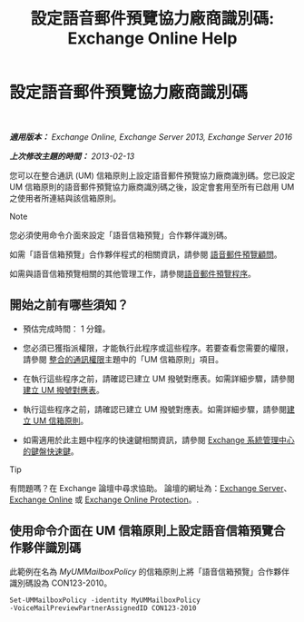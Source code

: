 ﻿---
title: '設定語音郵件預覽協力廠商識別碼: Exchange Online Help'
TOCTitle: 設定語音郵件預覽協力廠商識別碼
ms:assetid: ab98c320-9952-47a7-b141-ddfc2c0ad419
ms:mtpsurl: https://technet.microsoft.com/zh-tw/library/Ff630924(v=EXCHG.150)
ms:contentKeyID: 51409231
ms.date: 05/23/2018
mtps_version: v=EXCHG.150
ms.translationtype: MT
---

# 設定語音郵件預覽協力廠商識別碼

 

_**適用版本：** Exchange Online, Exchange Server 2013, Exchange Server 2016_

_**上次修改主題的時間：** 2013-02-13_

您可以在整合通訊 (UM) 信箱原則上設定語音郵件預覽協力廠商識別碼。您已設定 UM 信箱原則的語音郵件預覽協力廠商識別碼之後，設定會套用至所有已啟用 UM 之使用者所連結與該信箱原則。


> [!NOTE]  
> 您必須使用命令介面來設定「語音信箱預覽」合作夥伴識別碼。




如需「語音信箱預覽」合作夥伴程式的相關資訊，請參閱 [語音郵件預覽顧問](voice-mail-preview-advisor-exchange-2013-help.md)。

如需與語音信箱預覽相關的其他管理工作，請參閱[語音郵件預覽程序](voice-mail-preview-procedures-exchange-2013-help.md)。

## 開始之前有哪些須知？

  - 預估完成時間： 1 分鐘。

  - 您必須已獲指派權限，才能執行此程序或這些程序。若要查看您需要的權限，請參閱 [整合的通訊權限](unified-messaging-permissions-exchange-2013-help.md)主題中的「UM 信箱原則」項目。

  - 在執行這些程序之前，請確認已建立 UM 撥號對應表。如需詳細步驟，請參閱[建立 UM 撥號對應表](create-a-um-dial-plan-exchange-2013-help.md)。

  - 執行這些程序之前，請確認已建立 UM 撥號對應表。如需詳細步驟，請參閱[建立 UM 信箱原則](create-a-um-mailbox-policy-exchange-2013-help.md)。

  - 如需適用於此主題中程序的快速鍵相關資訊，請參閱 [Exchange 系統管理中心的鍵盤快速鍵](keyboard-shortcuts-in-the-exchange-admin-center-exchange-online-protection-help.md)。


> [!TIP]  
> 有問題嗎？在 Exchange 論壇中尋求協助。 論壇的網址為：<a href="https://go.microsoft.com/fwlink/p/?linkid=60612">Exchange Server</a>、 <a href="https://go.microsoft.com/fwlink/p/?linkid=267542">Exchange Online</a> 或 <a href="https://go.microsoft.com/fwlink/p/?linkid=285351">Exchange Online Protection</a>。.




## 使用命令介面在 UM 信箱原則上設定語音信箱預覽合作夥伴識別碼

此範例在名為 *MyUMMailboxPolicy* 的信箱原則上將「語音信箱預覽」合作夥伴識別碼設為 CON123-2010。

    Set-UMMailboxPolicy -identity MyUMMailboxPolicy 
    -VoiceMailPreviewPartnerAssignedID CON123-2010

